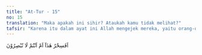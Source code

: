 ```yaml
---
title: "At-Tur - 15"
no: 15
translation: "Maka apakah ini sihir? Ataukah kamu tidak melihat?"
tafsir: "Karena itu dalam ayat ini Allah mengejek mereka, yaitu orang-orang musyrik yang ketika di dunia menganggap Muhammad saw tukang sihir yang menyihir akal dan menutup mata mereka. Allah swt mengejek mereka ketika mereka diazab di akhirat. \"Apakah yang mereka lihat dengan mata kepala mereka sekarang ini, seperti azab yang diberitahukan kepada mereka di dunia itu, ataukah mereka masih terlena oleh sihir seperti dahulu mereka menganggap Muhammad saw menyihir mereka di dunia, ataukah mata mereka tidak melihat apa-apa?\" Sungguh azab itu telah menjadi kenyataan, mata mereka tidak kena sihir dan tidak pula ditutupi. \n\nJelasnya apakah dalam penglihatan mereka ada keraguan ataukah mata mereka sedang sakit? Tidak, kedua-duanya tidak, yang mereka lihat itu adalah kenyataan yang sebenarnya."
---
```


اَفَسِحْرٌ هٰذَآ اَمْ اَنْتُمْ لَا تُبْصِرُوْنَ 
